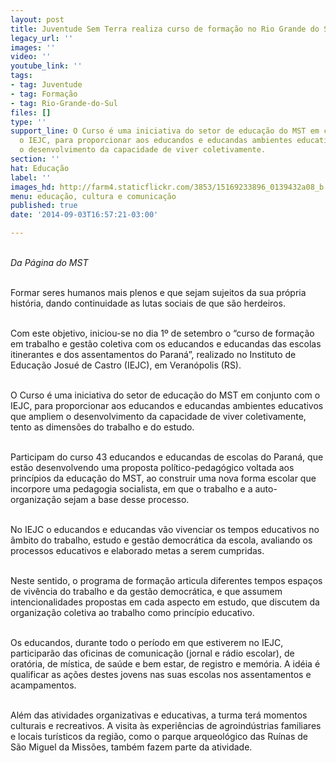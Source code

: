 ```yaml
---
layout: post
title: Juventude Sem Terra realiza curso de formação no Rio Grande do Sul
legacy_url: ''
images: ''
video: ''
youtube_link: ''
tags:
- tag: Juventude
- tag: Formação
- tag: Rio-Grande-do-Sul
files: []
type: ''
support_line: O Curso é uma iniciativa do setor de educação do MST em conjunto com
  o IEJC, para proporcionar aos educandos e educandas ambientes educativos que ampliem
  o desenvolvimento da capacidade de viver coletivamente.
section: ''
hat: Educação
label: ''
images_hd: http://farm4.staticflickr.com/3853/15169233896_0139432a08_b.jpg
menu: educação, cultura e comunicação
published: true
date: '2014-09-03T16:57:21-03:00'

---
```

<p><em><img alt="" src="http://farm4.staticflickr.com/3853/15169233896_0139432a08_b.jpg" /><br />
<br />
Da P&aacute;gina do MST</em><br />
&nbsp;</p>

<p>Formar seres humanos mais plenos e que sejam sujeitos da sua pr&oacute;pria hist&oacute;ria, dando continuidade as lutas sociais de que s&atilde;o herdeiros.&nbsp;</p>

<p><br />
Com este objetivo, iniciou-se no dia 1&ordm; de setembro o &ldquo;curso de forma&ccedil;&atilde;o em trabalho e gest&atilde;o coletiva com os educandos e educandas das escolas itinerantes e dos assentamentos do Paran&aacute;&rdquo;, realizado no Instituto de Educa&ccedil;&atilde;o Josu&eacute; de Castro (IEJC), em Veran&oacute;polis (RS). &nbsp;</p>

<p><br />
O Curso &eacute; uma iniciativa do setor de educa&ccedil;&atilde;o do MST em conjunto com o IEJC, para proporcionar aos educandos e educandas ambientes educativos que ampliem o desenvolvimento da capacidade de viver coletivamente, tento as dimens&otilde;es do trabalho e do estudo.</p>

<p><br />
Participam do curso 43 educandos e educandas de escolas do Paran&aacute;, que est&atilde;o desenvolvendo uma proposta pol&iacute;tico-pedag&oacute;gico voltada aos princ&iacute;pios da educa&ccedil;&atilde;o do MST, ao construir uma nova forma escolar que incorpore uma pedagogia socialista, em que o trabalho e a auto-organiza&ccedil;&atilde;o sejam a base desse processo.</p>

<p><br />
No IEJC o educandos e educandas v&atilde;o vivenciar os tempos educativos no &acirc;mbito do trabalho, estudo e gest&atilde;o democr&aacute;tica da escola, avaliando os processos educativos e elaborado metas a serem cumpridas.&nbsp;</p>

<p><br />
Neste sentido, o programa de forma&ccedil;&atilde;o articula diferentes tempos espa&ccedil;os de viv&ecirc;ncia do trabalho e da gest&atilde;o democr&aacute;tica, e que assumem intencionalidades propostas em cada aspecto em estudo, que discutem da organiza&ccedil;&atilde;o coletiva ao trabalho como princ&iacute;pio educativo.</p>

<p>&nbsp;<br />
Os educandos, durante todo o per&iacute;odo em que estiverem no IEJC, participar&atilde;o das oficinas de comunica&ccedil;&atilde;o (jornal e r&aacute;dio escolar), de orat&oacute;ria, de m&iacute;stica, de sa&uacute;de e bem estar, de registro e mem&oacute;ria. A id&eacute;ia &eacute; qualificar as a&ccedil;&otilde;es destes jovens nas suas escolas nos assentamentos e acampamentos.</p>

<p><br />
Al&eacute;m das atividades organizativas e educativas, a turma ter&aacute; momentos culturais e recreativos. A visita &agrave;s experi&ecirc;ncias de agroind&uacute;strias familiares e locais tur&iacute;sticos da regi&atilde;o, como o parque arqueol&oacute;gico das Ru&iacute;nas de S&atilde;o Miguel da Miss&otilde;es, tamb&eacute;m fazem parte da atividade.&nbsp;</p>
